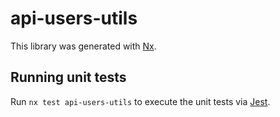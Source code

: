 # api-users-utils

This library was generated with [Nx](https://nx.dev).

## Running unit tests

Run `nx test api-users-utils` to execute the unit tests via [Jest](https://jestjs.io).

